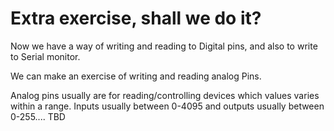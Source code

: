 # Extra exercise, shall we do it?

Now we have a way of writing and reading to Digital pins, and also to write to Serial monitor.

We can make an exercise of writing and reading analog Pins.

Analog pins usually are for reading/controlling devices which values varies within a range. Inputs usually between 0-4095 and outputs usually between 0-255.... TBD